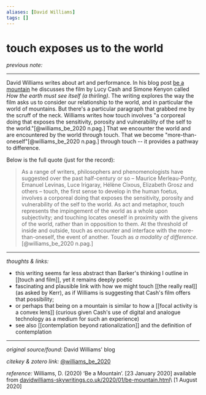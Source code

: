 ```yaml
---
aliases: [David Williams]
tags: []
---
```


# touch exposes us to the world

_previous note:_ 

---

David Williams writes about art and performance. In his blog post [be a mountain](https://www.davidwilliams-skywritings.co.uk/2020/01/be-mountain.html) he discusses the film by Lucy Cash and Simone Kenyon called _How the earth must see itself (a thirling)_. The writing explores the way the film asks us to consider our relationship to the world, and in particular the world of mountains. But there's a particular paragraph that grabbed me by the scruff of the neck. Williams writes how touch involves "a corporeal doing that exposes the sensitivity, porosity and vulnerability of the self to the world."[@williams_be_2020 n.pag.] That we encounter the world and are encountered by the world through touch. That we become "more-than-oneself"[@williams_be_2020 n.pag.] through touch -- it provides a pathway to difference.

Below is the full quote (just for the record):

>As a range of writers, philosophers and phenomenologists have suggested over the past half-century or so – Maurice Merleau-Ponty, Emanuel Levinas, Luce Irigaray, Hélène Cixous, Elizabeth Grosz and others – touch, the first sense to develop in the human foetus, involves a corporeal doing that exposes the sensitivity, porosity and vulnerability of the self to the world. As act and metaphor, touch represents the impingement of the world as a whole upon subjectivity; and touching locates oneself in proximity with the givens of the world, rather than in opposition to them. At the threshold of inside and outside, touch as encounter and interface with the more-than-oneself, the event of another. Touch as _a modality of difference_.[@williams_be_2020 n.pag.]

---

_thoughts & links:_

- this writing seems far less abstract than Barker's thinking I outline in [[touch and film]], yet it remains deeply poetic
- fascinating and plausible link with how we might touch [[the really real]] (as asked by Kerr), as if Williams is suggesting that Cash's film offers that possibility; 
- or perhaps that being on a mountain is similar to how a [[focal activity is a convex lens]] (curious given Cash's use of digital and analogue technology as a medium for such an experience)
- see also [[contemplation beyond rationalization]] and the definition of contemplation

---

_original source/found:_ David Williams' blog

_citekey & zotero link:_ [@williams_be_2020](zotero://select/items/1_6CKXY6MN)

_reference:_ Williams, D. (2020) ‘Be a Mountain’. \[23 January 2020\] available from [davidwilliams-skywritings.co.uk/2020/01/be-mountain.html](https://www.davidwilliams-skywritings.co.uk/2020/01/be-mountain.html)\ \[1 August 2020\]


